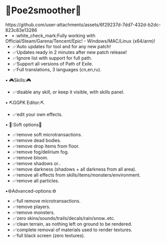 # :pushpin:Poe2smoother:pushpin:

  <source src="[video.mp4](https://github.com/user-attachments/assets/6f29237d-7dd7-432d-b2dc-823c83e13286)" type="video/mp4">
  https://github.com/user-attachments/assets/6f29237d-7dd7-432d-b2dc-823c83e13286
<li>• :white_check_mark:Fully working with Official/Steam/Garena/Tencent/Epic! - Windows/MAC/Linux (x64/arm)!

- :white_check_mark:Auto updates for tool and for any new patch!
- :white_check_mark:Updates ready in 2 minutes after new patch release!
- :white_check_mark:Ignore list with support for full path.
- :white_check_mark:Support all versions of Path of Exile.
- :white_check_mark:Full translations, 3 languages (cn,en,ru).

• :video_game:Skills::video_game:
- :white_check_mark:disable any skill, or keep it visible, with skills panel.

• :pick:GGPK Editor::pick:
- :white_check_mark:edit your own effects.

• :wrench::Soft options:wrench:
- :white_check_mark:remove soft microtransactions.
- :white_check_mark:remove dead bodies.
- :white_check_mark:remove drop items from floor.
- :white_check_mark:remove fog/delirium fog.
- :white_check_mark:remove bloom.
- :white_check_mark:remove shadows or..
- :white_check_mark:remove darkness (shadows + all darkness from all area).
- :white_check_mark:remove all effects from skills/items/monsters/environment.
- :white_check_mark:remove all particles.

•:gear:Advanced-options::gear:
- :white_check_mark:full remove microtransactions.
- :white_check_mark:remove players.
- :white_check_mark:remove monsters.
- :white_check_mark:zero skins/sounds/trails/decals/rain/snow..etc.
- :white_check_mark:clean terrain, as nothing left on ground to be rendered.
- :white_check_mark:complete removal of materials used to render textures.
- :white_check_mark:full black screen (zero textures).</li>
